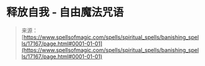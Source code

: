 <!--yml

分类：未分类

日期：2024-06-12 18:58:05

-->

# 释放自我 - 自由魔法咒语

> 来源：[https://www.spellsofmagic.com/spells/spiritual_spells/banishing_spells/17167/page.html#0001-01-01](https://www.spellsofmagic.com/spells/spiritual_spells/banishing_spells/17167/page.html#0001-01-01)
